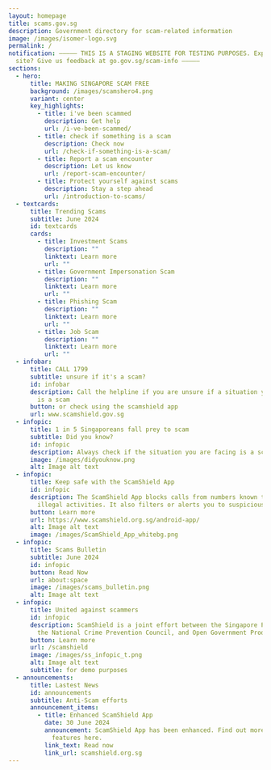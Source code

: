 ```yaml
---
layout: homepage
title: scams.gov.sg
description: Government directory for scam-related information
image: /images/isomer-logo.svg
permalink: /
notification: ––––– THIS IS A STAGING WEBSITE FOR TESTING PURPOSES. Explored the
  site? Give us feedback at go.gov.sg/scam-info –––––
sections:
  - hero:
      title: MAKING SINGAPORE SCAM FREE
      background: /images/scamshero4.png
      variant: center
      key_highlights:
        - title: i've been scammed
          description: Get help
          url: /i-ve-been-scammed/
        - title: check if something is a scam
          description: Check now
          url: /check-if-something-is-a-scam/
        - title: Report a scam encounter
          description: Let us know
          url: /report-scam-encounter/
        - title: Protect yourself against scams
          description: Stay a step ahead
          url: /introduction-to-scams/
  - textcards:
      title: Trending Scams
      subtitle: June 2024
      id: textcards
      cards:
        - title: Investment Scams
          description: ""
          linktext: Learn more
          url: ""
        - title: Government Impersonation Scam
          description: ""
          linktext: Learn more
          url: ""
        - title: Phishing Scam
          description: ""
          linktext: Learn more
          url: ""
        - title: Job Scam
          description: ""
          linktext: Learn more
          url: ""
  - infobar:
      title: CALL 1799
      subtitle: unsure if it's a scam?
      id: infobar
      description: Call the helpline if you are unsure if a situation you are facing
        is a scam
      button: or check using the scamshield app
      url: www.scamshield.gov.sg
  - infopic:
      title: 1 in 5 Singaporeans fall prey to scam
      subtitle: Did you know?
      id: infopic
      description: Always check if the situation you are facing is a scam
      image: /images/didyouknow.png
      alt: Image alt text
  - infopic:
      title: Keep safe with the ScamShield App
      id: infopic
      description: The ScamShield App blocks calls from numbers known to be used in
        illegal activities. It also filters or alerts you to suspicious SMSes.
      button: Learn more
      url: https://www.scamshield.org.sg/android-app/
      alt: Image alt text
      image: /images/ScamShield_App_whitebg.png
  - infopic:
      title: Scams Bulletin
      subtitle: June 2024
      id: infopic
      button: Read Now
      url: about:space
      image: /images/scams_bulletin.png
      alt: Image alt text
  - infopic:
      title: United against scammers
      id: infopic
      description: ScamShield is a joint effort between the Singapore Police Force,
        the National Crime Prevention Council, and Open Government Products.
      button: Learn more
      url: /scamshield
      image: /images/ss_infopic_t.png
      alt: Image alt text
      subtitle: for demo purposes
  - announcements:
      title: Lastest News
      id: announcements
      subtitle: Anti-Scam efforts
      announcement_items:
        - title: Enhanced ScamShield App
          date: 30 June 2024
          announcement: ScamShield App has been enhanced. Find out more about he new
            features here.
          link_text: Read now
          link_url: scamshield.org.sg
---
```

